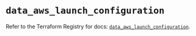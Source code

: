 # `data_aws_launch_configuration`

Refer to the Terraform Registry for docs: [`data_aws_launch_configuration`](https://registry.terraform.io/providers/hashicorp/aws/6.8.0/docs/data-sources/launch_configuration).
